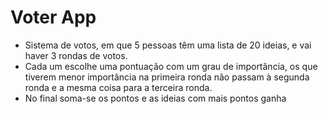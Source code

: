 # Voter App
- Sistema de votos, em que 5 pessoas têm uma lista de 20 ideias, e vai haver 3 rondas de votos. 
- Cada um escolhe uma pontuação com um grau de importância, os que tiverem menor importância na primeira ronda não passam à segunda ronda e a mesma coisa para a terceira ronda. 
- No final soma-se os pontos e as ideias com mais pontos ganha

